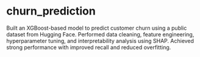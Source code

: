 # churn_prediction
Built an XGBoost-based model to predict customer churn using a public dataset from Hugging Face. Performed data cleaning, feature engineering, hyperparameter tuning, and interpretability analysis using SHAP. Achieved strong performance with improved recall and reduced overfitting.
